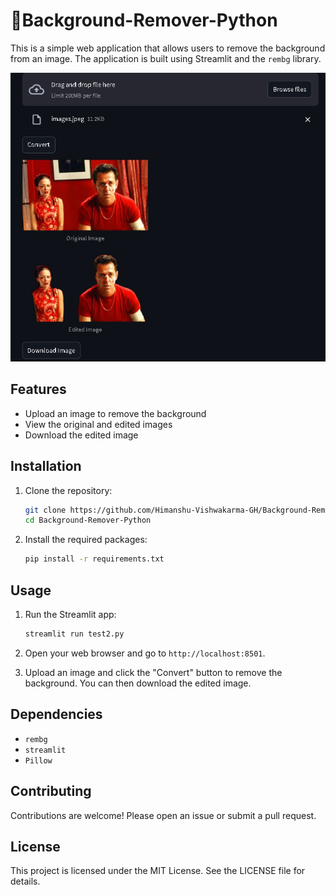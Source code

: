 # 🌆Background-Remover-Python

This is a simple web application that allows users to remove the background from an image. The application is built using Streamlit and the `rembg` library.

![Capture Image](https://github.com/Himanshu-Vishwakarma-GH/Background-Remover-Python/blob/main/Capture.PNG)




## Features

- Upload an image to remove the background
- View the original and edited images
- Download the edited image

## Installation

1. Clone the repository:

    ```sh
    git clone https://github.com/Himanshu-Vishwakarma-GH/Background-Remover-Python
    cd Background-Remover-Python
    ```

2. Install the required packages:

    ```sh
    pip install -r requirements.txt
    ```

## Usage

1. Run the Streamlit app:

    ```sh
    streamlit run test2.py
    ```

2. Open your web browser and go to `http://localhost:8501`.

3. Upload an image and click the "Convert" button to remove the background. You can then download the edited image.

## Dependencies

- `rembg`
- `streamlit`
- `Pillow`

## Contributing

Contributions are welcome! Please open an issue or submit a pull request.

## License

This project is licensed under the MIT License. See the LICENSE file for details.
